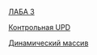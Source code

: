 [ЛАБА 3](https://github.com/Jarelino/Homeworks/tree/master/%D0%9B%D0%B0%D0%B1%D1%8B/Lab03)

[Контрольная UPD](https://github.com/Jarelino/Homeworks/tree/master/ControlWork/03-04-2019)

[Динамический массив](https://github.com/Jarelino/Homeworks/tree/master/%D0%94%D0%BE%D0%BC%D0%B0%D1%88%D0%BA%D0%B0/DynamicArray/Vector)
